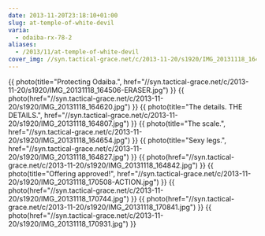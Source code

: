 ```yaml
---
date: 2013-11-20T23:18:10+01:00
slug: at-temple-of-white-devil
varia:
  - odaiba-rx-78-2
aliases:
  - /2013/11/at-temple-of-white-devil
cover_img: //syn.tactical-grace.net/c/2013-11-20/s1920/IMG_20131118_164807.jpg
---
```

{{ photo(title="Protecting Odaiba.", href="//syn.tactical-grace.net/c/2013-11-20/s1920/IMG_20131118_164506-ERASER.jpg") }}
{{ photo(href="//syn.tactical-grace.net/c/2013-11-20/s1920/IMG_20131118_164620.jpg") }}
{{ photo(title="The details. THE DETAILS.", href="//syn.tactical-grace.net/c/2013-11-20/s1920/IMG_20131118_164807.jpg") }}
{{ photo(title="The scale.", href="//syn.tactical-grace.net/c/2013-11-20/s1920/IMG_20131118_164654.jpg") }}
{{ photo(title="Sexy legs.", href="//syn.tactical-grace.net/c/2013-11-20/s1920/IMG_20131118_164827.jpg") }}
{{ photo(href="//syn.tactical-grace.net/c/2013-11-20/s1920/IMG_20131118_164842.jpg") }}
{{ photo(title="Offering approved!", href="//syn.tactical-grace.net/c/2013-11-20/s1920/IMG_20131118_170508-ACTION.jpg") }}
{{ photo(href="//syn.tactical-grace.net/c/2013-11-20/s1920/IMG_20131118_170744.jpg") }}
{{ photo(href="//syn.tactical-grace.net/c/2013-11-20/s1920/IMG_20131118_170841.jpg") }}
{{ photo(href="//syn.tactical-grace.net/c/2013-11-20/s1920/IMG_20131118_170931.jpg") }}
